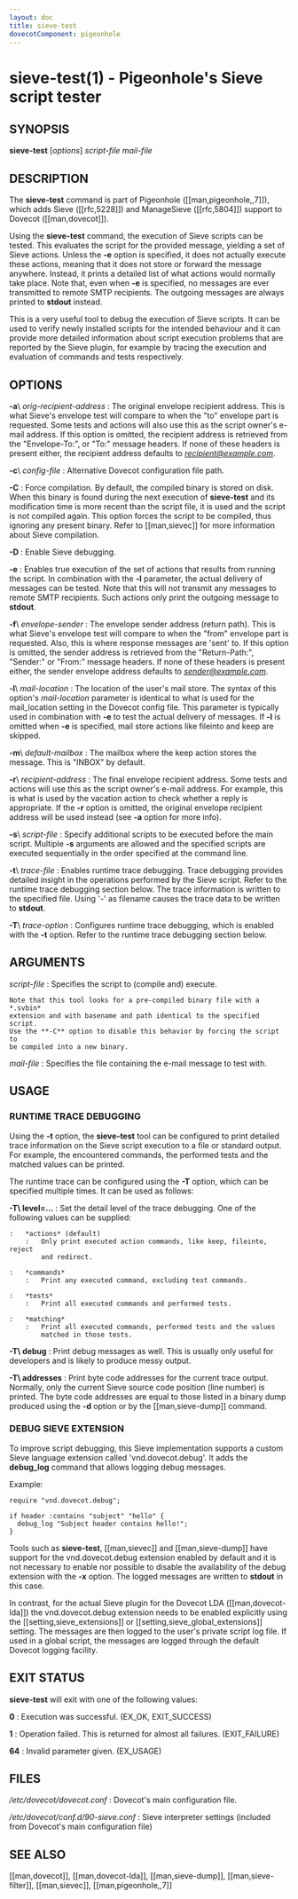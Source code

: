 ```yaml
---
layout: doc
title: sieve-test
dovecotComponent: pigeonhole
---
```


# sieve-test(1) - Pigeonhole's Sieve script tester

## SYNOPSIS

**sieve-test** [*options*] *script-file* *mail-file*

## DESCRIPTION

The **sieve-test** command is part of Pigeonhole ([[man,pigeonhole,,7]]),
which adds Sieve ([[rfc,5228]]) and ManageSieve ([[rfc,5804]]) support to
Dovecot ([[man,dovecot]]).

Using the **sieve-test** command, the execution of Sieve scripts can be
tested. This evaluates the script for the provided message, yielding a
set of Sieve actions. Unless the **-e** option is specified, it does not
actually execute these actions, meaning that it does not store or
forward the message anywhere. Instead, it prints a detailed list of what
actions would normally take place. Note that, even when **-e** is
specified, no messages are ever transmitted to remote SMTP recipients.
The outgoing messages are always printed to **stdout** instead.

This is a very useful tool to debug the execution of Sieve scripts. It
can be used to verify newly installed scripts for the intended behaviour
and it can provide more detailed information about script execution
problems that are reported by the Sieve plugin, for example by tracing
the execution and evaluation of commands and tests respectively.

## OPTIONS

**-a**\ *orig-recipient-address*
:   The original envelope recipient address. This is what Sieve's
    envelope test will compare to when the "to" envelope part is
    requested. Some tests and actions will also use this as the script
    owner's e-mail address. If this option is omitted, the recipient
    address is retrieved from the "Envelope-To:", or "To:" message
    headers. If none of these headers is present either, the recipient
    address defaults to *recipient@example.com*.

**-c**\ *config-file*
:   Alternative Dovecot configuration file path.

**-C**
:   Force compilation. By default, the compiled binary is stored on disk.
    When this binary is found during the next execution of **sieve-test**
    and its modification time is more recent than the script file, it is
    used and the script is not compiled again. This option forces the
    script to be compiled, thus ignoring any present binary. Refer to
    [[man,sievec]] for more information about Sieve compilation.

**-D**
:   Enable Sieve debugging.

<!-- @include: option-d.inc -->

**-e**
:   Enables true execution of the set of actions that results from
    running the script. In combination with the **-l** parameter, the
    actual delivery of messages can be tested. Note that this will not
    transmit any messages to remote SMTP recipients. Such actions only
    print the outgoing message to **stdout**.

**-f**\ *envelope-sender*
:   The envelope sender address (return path). This is what Sieve's
    envelope test will compare to when the "from" envelope part is
    requested. Also, this is where response messages are 'sent' to. If
    this option is omitted, the sender address is retrieved from the
    "Return-Path:", "Sender:" or "From:" message headers. If none of
    these headers is present either, the sender envelope address defaults
    to *sender@example.com*.

**-l**\ *mail-location*
:   The location of the user's mail store. The syntax of this option's
    *mail-location* parameter is identical to what is used for the
    mail_location setting in the Dovecot config file. This parameter is
    typically used in combination with **-e** to test the actual delivery
    of messages. If **-l** is omitted when **-e** is specified, mail
    store actions like fileinto and keep are skipped.

**-m**\ *default-mailbox*
:   The mailbox where the keep action stores the message. This is "INBOX"
    by default.

<!-- @include: option-o.inc -->

**-r**\ *recipient-address*
:   The final envelope recipient address. Some tests and actions will use
    this as the script owner's e-mail address. For example, this is what
    is used by the vacation action to check whether a reply is
    appropriate. If the **-r** option is omitted, the original envelope
    recipient address will be used instead (see **-a** option for more
    info).

**-s**\ *script-file*
:   Specify additional scripts to be executed before the main script.
    Multiple **-s** arguments are allowed and the specified scripts are
    executed sequentially in the order specified at the command line.

**-t**\ *trace-file*
:   Enables runtime trace debugging. Trace debugging provides detailed
    insight in the operations performed by the Sieve script. Refer to the
    runtime trace debugging section below. The trace information is
    written to the specified file. Using '-' as filename causes the trace
    data to be written to **stdout**.

**-T**\ *trace-option*
:   Configures runtime trace debugging, which is enabled with the **-t**
    option. Refer to the runtime trace debugging section below.

<!-- @include: option-u-user.inc -->

<!-- @include: option-x.inc -->

## ARGUMENTS

*script-file*
:   Specifies the script to (compile and) execute.

    Note that this tool looks for a pre-compiled binary file with a *.svbin*
    extension and with basename and path identical to the specified script.
    Use the **-C** option to disable this behavior by forcing the script to
    be compiled into a new binary.

*mail-file*
:   Specifies the file containing the e-mail message to test with.

## USAGE

### RUNTIME TRACE DEBUGGING

Using the **-t** option, the **sieve-test** tool can be configured to
print detailed trace information on the Sieve script execution to a file
or standard output. For example, the encountered commands, the performed
tests and the matched values can be printed.

The runtime trace can be configured using the **-T** option, which can
be specified multiple times. It can be used as follows:

**-T\ level=...**
:   Set the detail level of the trace debugging. One of the following
    values can be supplied:

    :   *actions* (default)
        :   Only print executed action commands, like keep, fileinto, reject
            and redirect.

    :   *commands*
        :   Print any executed command, excluding test commands.

    :   *tests*
        :   Print all executed commands and performed tests.

    :   *matching*
        :   Print all executed commands, performed tests and the values
            matched in those tests.

**-T\ debug**
:   Print debug messages as well. This is usually only useful for
    developers and is likely to produce messy output.

**-T\ addresses**
:   Print byte code addresses for the current trace output. Normally,
    only the current Sieve source code position (line number) is printed.
    The byte code addresses are equal to those listed in a binary dump
    produced using the **-d** option or by the [[man,sieve-dump]] command.

### DEBUG SIEVE EXTENSION

To improve script debugging, this Sieve implementation supports a custom
Sieve language extension called 'vnd.dovecot.debug'. It adds the
**debug_log** command that allows logging debug messages.

Example:

```
require "vnd.dovecot.debug";

if header :contains "subject" "hello" {
  debug_log "Subject header contains hello!";
}
```

Tools such as **sieve-test**, [[man,sievec]] and [[man,sieve-dump]] have
support for the vnd.dovecot.debug extension enabled by default and it is not
necessary to enable nor possible to disable the availability of the
debug extension with the **-x** option. The logged messages are written
to **stdout** in this case.

In contrast, for the actual Sieve plugin for the Dovecot LDA
([[man,dovecot-lda]]) the vnd.dovecot.debug extension needs to be
enabled explicitly using the [[setting,sieve_extensions]] or
[[setting,sieve_global_extensions]] setting. The messages
are then logged to the user's private script log file. If used in a
global script, the messages are logged through the default Dovecot
logging facility.

## EXIT STATUS

**sieve-test** will exit with one of the following values:

**0**
:   Execution was successful. (EX_OK, EXIT_SUCCESS)

**1**
:   Operation failed. This is returned for almost all failures. (EXIT_FAILURE)

**64**
:   Invalid parameter given. (EX_USAGE)

## FILES

*/etc/dovecot/dovecot.conf*
:   Dovecot's main configuration file.

*/etc/dovecot/conf.d/90-sieve.conf*
:   Sieve interpreter settings (included from Dovecot's main
    configuration file)

<!-- @include: reporting-bugs.inc -->

## SEE ALSO

[[man,dovecot]], [[man,dovecot-lda]], [[man,sieve-dump]],
[[man,sieve-filter]], [[man,sievec]], [[man,pigeonhole,,7]]
